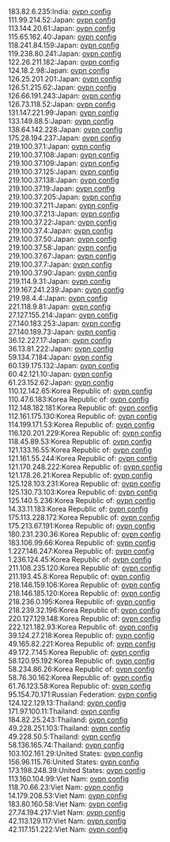 183.82.6.235:India: [ovpn config](vpn/183_82_6_235.ovpn)  
111.99.214.52:Japan: [ovpn config](vpn/111_99_214_52.ovpn)  
113.144.20.61:Japan: [ovpn config](vpn/113_144_20_61.ovpn)  
115.65.162.40:Japan: [ovpn config](vpn/115_65_162_40.ovpn)  
118.241.84.159:Japan: [ovpn config](vpn/118_241_84_159.ovpn)  
119.238.80.241:Japan: [ovpn config](vpn/119_238_80_241.ovpn)  
122.26.211.182:Japan: [ovpn config](vpn/122_26_211_182.ovpn)  
124.18.2.98:Japan: [ovpn config](vpn/124_18_2_98.ovpn)  
126.25.201.201:Japan: [ovpn config](vpn/126_25_201_201.ovpn)  
126.51.215.62:Japan: [ovpn config](vpn/126_51_215_62.ovpn)  
126.66.191.243:Japan: [ovpn config](vpn/126_66_191_243.ovpn)  
126.73.118.52:Japan: [ovpn config](vpn/126_73_118_52.ovpn)  
131.147.221.99:Japan: [ovpn config](vpn/131_147_221_99.ovpn)  
133.149.88.5:Japan: [ovpn config](vpn/133_149_88_5.ovpn)  
138.64.142.228:Japan: [ovpn config](vpn/138_64_142_228.ovpn)  
175.28.194.237:Japan: [ovpn config](vpn/175_28_194_237.ovpn)  
219.100.37.1:Japan: [ovpn config](vpn/219_100_37_1.ovpn)  
219.100.37.108:Japan: [ovpn config](vpn/219_100_37_108.ovpn)  
219.100.37.109:Japan: [ovpn config](vpn/219_100_37_109.ovpn)  
219.100.37.125:Japan: [ovpn config](vpn/219_100_37_125.ovpn)  
219.100.37.138:Japan: [ovpn config](vpn/219_100_37_138.ovpn)  
219.100.37.19:Japan: [ovpn config](vpn/219_100_37_19.ovpn)  
219.100.37.205:Japan: [ovpn config](vpn/219_100_37_205.ovpn)  
219.100.37.211:Japan: [ovpn config](vpn/219_100_37_211.ovpn)  
219.100.37.213:Japan: [ovpn config](vpn/219_100_37_213.ovpn)  
219.100.37.22:Japan: [ovpn config](vpn/219_100_37_22.ovpn)  
219.100.37.4:Japan: [ovpn config](vpn/219_100_37_4.ovpn)  
219.100.37.50:Japan: [ovpn config](vpn/219_100_37_50.ovpn)  
219.100.37.58:Japan: [ovpn config](vpn/219_100_37_58.ovpn)  
219.100.37.67:Japan: [ovpn config](vpn/219_100_37_67.ovpn)  
219.100.37.7:Japan: [ovpn config](vpn/219_100_37_7.ovpn)  
219.100.37.90:Japan: [ovpn config](vpn/219_100_37_90.ovpn)  
219.114.9.31:Japan: [ovpn config](vpn/219_114_9_31.ovpn)  
219.167.241.239:Japan: [ovpn config](vpn/219_167_241_239.ovpn)  
219.98.4.4:Japan: [ovpn config](vpn/219_98_4_4.ovpn)  
221.118.9.81:Japan: [ovpn config](vpn/221_118_9_81.ovpn)  
27.127.155.214:Japan: [ovpn config](vpn/27_127_155_214.ovpn)  
27.140.183.253:Japan: [ovpn config](vpn/27_140_183_253.ovpn)  
27.140.189.73:Japan: [ovpn config](vpn/27_140_189_73.ovpn)  
36.12.227.17:Japan: [ovpn config](vpn/36_12_227_17.ovpn)  
36.13.81.222:Japan: [ovpn config](vpn/36_13_81_222.ovpn)  
59.134.7.184:Japan: [ovpn config](vpn/59_134_7_184.ovpn)  
60.139.175.132:Japan: [ovpn config](vpn/60_139_175_132.ovpn)  
60.42.121.10:Japan: [ovpn config](vpn/60_42_121_10.ovpn)  
61.23.152.62:Japan: [ovpn config](vpn/61_23_152_62.ovpn)  
110.12.142.65:Korea Republic of: [ovpn config](vpn/110_12_142_65.ovpn)  
110.47.6.183:Korea Republic of: [ovpn config](vpn/110_47_6_183.ovpn)  
112.148.182.181:Korea Republic of: [ovpn config](vpn/112_148_182_181.ovpn)  
112.161.175.130:Korea Republic of: [ovpn config](vpn/112_161_175_130.ovpn)  
114.199.171.53:Korea Republic of: [ovpn config](vpn/114_199_171_53.ovpn)  
116.120.201.229:Korea Republic of: [ovpn config](vpn/116_120_201_229.ovpn)  
118.45.89.53:Korea Republic of: [ovpn config](vpn/118_45_89_53.ovpn)  
121.133.16.55:Korea Republic of: [ovpn config](vpn/121_133_16_55.ovpn)  
121.161.55.244:Korea Republic of: [ovpn config](vpn/121_161_55_244.ovpn)  
121.170.248.222:Korea Republic of: [ovpn config](vpn/121_170_248_222.ovpn)  
121.178.26.21:Korea Republic of: [ovpn config](vpn/121_178_26_21.ovpn)  
125.128.103.231:Korea Republic of: [ovpn config](vpn/125_128_103_231.ovpn)  
125.130.73.103:Korea Republic of: [ovpn config](vpn/125_130_73_103.ovpn)  
125.140.5.236:Korea Republic of: [ovpn config](vpn/125_140_5_236.ovpn)  
14.33.11.183:Korea Republic of: [ovpn config](vpn/14_33_11_183.ovpn)  
175.113.228.172:Korea Republic of: [ovpn config](vpn/175_113_228_172.ovpn)  
175.213.67.191:Korea Republic of: [ovpn config](vpn/175_213_67_191.ovpn)  
180.231.230.36:Korea Republic of: [ovpn config](vpn/180_231_230_36.ovpn)  
183.106.99.66:Korea Republic of: [ovpn config](vpn/183_106_99_66.ovpn)  
1.227.146.247:Korea Republic of: [ovpn config](vpn/1_227_146_247.ovpn)  
1.236.124.45:Korea Republic of: [ovpn config](vpn/1_236_124_45.ovpn)  
211.108.235.120:Korea Republic of: [ovpn config](vpn/211_108_235_120.ovpn)  
211.193.45.8:Korea Republic of: [ovpn config](vpn/211_193_45_8.ovpn)  
218.146.159.106:Korea Republic of: [ovpn config](vpn/218_146_159_106.ovpn)  
218.146.185.120:Korea Republic of: [ovpn config](vpn/218_146_185_120.ovpn)  
218.236.0.195:Korea Republic of: [ovpn config](vpn/218_236_0_195.ovpn)  
218.239.32.196:Korea Republic of: [ovpn config](vpn/218_239_32_196.ovpn)  
220.127.129.148:Korea Republic of: [ovpn config](vpn/220_127_129_148.ovpn)  
222.121.182.93:Korea Republic of: [ovpn config](vpn/222_121_182_93.ovpn)  
39.124.27.218:Korea Republic of: [ovpn config](vpn/39_124_27_218.ovpn)  
49.165.82.221:Korea Republic of: [ovpn config](vpn/49_165_82_221.ovpn)  
49.172.7.145:Korea Republic of: [ovpn config](vpn/49_172_7_145.ovpn)  
58.120.95.192:Korea Republic of: [ovpn config](vpn/58_120_95_192.ovpn)  
58.234.86.26:Korea Republic of: [ovpn config](vpn/58_234_86_26.ovpn)  
58.76.30.162:Korea Republic of: [ovpn config](vpn/58_76_30_162.ovpn)  
61.76.123.58:Korea Republic of: [ovpn config](vpn/61_76_123_58.ovpn)  
95.154.70.171:Russian Federation: [ovpn config](vpn/95_154_70_171.ovpn)  
124.122.129.13:Thailand: [ovpn config](vpn/124_122_129_13.ovpn)  
171.97.100.11:Thailand: [ovpn config](vpn/171_97_100_11.ovpn)  
184.82.25.243:Thailand: [ovpn config](vpn/184_82_25_243.ovpn)  
49.228.251.103:Thailand: [ovpn config](vpn/49_228_251_103.ovpn)  
49.228.50.5:Thailand: [ovpn config](vpn/49_228_50_5.ovpn)  
58.136.165.74:Thailand: [ovpn config](vpn/58_136_165_74.ovpn)  
103.102.161.29:United States: [ovpn config](vpn/103_102_161_29.ovpn)  
156.96.115.76:United States: [ovpn config](vpn/156_96_115_76.ovpn)  
173.198.248.39:United States: [ovpn config](vpn/173_198_248_39.ovpn)  
113.160.104.99:Viet Nam: [ovpn config](vpn/113_160_104_99.ovpn)  
118.70.66.23:Viet Nam: [ovpn config](vpn/118_70_66_23.ovpn)  
14.179.208.53:Viet Nam: [ovpn config](vpn/14_179_208_53.ovpn)  
183.80.160.58:Viet Nam: [ovpn config](vpn/183_80_160_58.ovpn)  
27.74.194.217:Viet Nam: [ovpn config](vpn/27_74_194_217.ovpn)  
42.113.129.117:Viet Nam: [ovpn config](vpn/42_113_129_117.ovpn)  
42.117.151.222:Viet Nam: [ovpn config](vpn/42_117_151_222.ovpn)  
